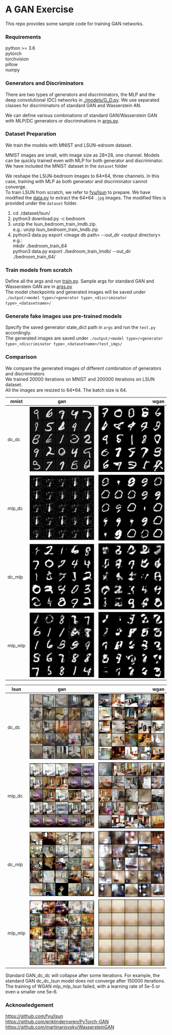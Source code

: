 A GAN Exercise
============== 

This repo provides some sample code for training GAN networks. 

### Requirements
python >= 3.6  
pytorch  
torchvision  
pillow  
numpy  


### Generators and Discriminators
There are two types of generators and discriminators, the MLP and the deep convolutional (DC) networks in [./models/G_D.py](./models/G_D.py).
We use separated classes for discriminators of standard GAN and Wasserstein AN.  

We can define various combinations of standard GAN/Wasserstein GAN with MLP/DC generators or discriminations in [args.py](args.py).

### Dataset Preparation
We train the models with MNIST and LSUN-edroom dataset.  

MNIST images are small, with image size as 28\*28, one channel. Models can be quickly trained even with MLP for both generator and discriminator.  
We have included the MNIST dataset in the `dataset` folder  

We reshape the LSUN-bedroom images to 64\*64, three channels. In this case, training with MLP as both generator and discriminator cannot converge.  
To train LSUN from scratch, we refer to [fyu/lsun](https://github.com/fyu/lsun.git) to prepare. We have modified the [data.py](https://github.com/fyu/lsun/blob/master/data.py)
 to extract the 64\*64 `.jpg` images. The modified files is provided under the `dataset` folder. 
 
 1. cd ./dataset/lsun/
 2. python3 download.py -c bedroom  
 3. unzip the lsun_bedroom_train_lmdb.zip.  
    e.g.:  unzip lsun_bedroom_train_lmdb.zip
 4. python3 data.py export \<image db path\> --out_dir \<output directory\>  
    e.g.:  
    mkdir ./bedroom_train_64  
    python3 data.py export ./bedroom_train_lmdb/ --out_dir ./bedroom_train_64/
### Train models from scratch

Define all the args and run [train.py](./train.py). Sample args for standard GAN and Wasserstein GAN are in [args.py](./args.py)  
The model checkpoints and generated images will be saved under `./output/<model type>/<generator type>_<discriminator type>_<datasetname>/`

### Generate fake images use pre-trained models

Specify the saved generator state_dict path in `args` and run the `test.py` accordingly.  
The generated images are saved under `./output/<model type>/<generator type>_<discriminator type>_<datasetname>/test_imgs/`


### Comparison
We compare the generated images of different combination of generators and discriminators  
We trained 20000 iterations on MNIST and 200000 iterations on LSUN dataset.  
All the images are resized to 64\*64. The batch size is 64.  

| mnist  | gan | wgan|  
| -------|:-------------------------------------------------------------------------------:|-----------------------------------------------------------------------------: |
| dc_dc  | ![gan](./output/test_imgs/dc_dc_mnist/gan_test_generated_imgs_iter_20000.jpg)   |![wgan](./output/test_imgs/dc_dc_mnist/wgan_test_generated_imgs_iter_20000.jpg)|
| mlp_dc | ![gan](./output/test_imgs/mlp_dc_mnist/gan_test_generated_imgs_iter_20000.jpg)  |![wgan](./output/test_imgs/mlp_dc_mnist/wgan_test_generated_imgs_iter_20000.jpg)|
| dc_mlp | ![gan](./output/test_imgs/dc_mlp_mnist/gan_test_generated_imgs_iter_20000.jpg)  |![wgan](./output/test_imgs/dc_mlp_mnist/wgan_test_generated_imgs_iter_20000.jpg)|
| mlp_mlp| ![gan](./output/test_imgs/mlp_mlp_mnist/gan_test_generated_imgs_iter_20000.jpg) |![wgan](./output/test_imgs/mlp_mlp_mnist/wgan_test_generated_imgs_iter_20000.jpg)|


| lsun  | gan | wgan|  
| -------|:-------------------------------------------------------------------------------:|-----------------------------------------------------------------------------: |
| dc_dc  | ![gan](./output/test_imgs/dc_dc_lsun/gan_test_generated_imgs_iter_100000.jpg)   |![wgan](./output/test_imgs/dc_dc_lsun/wgan_test_generated_imgs_iter_200000.jpg)|
| mlp_dc | ![gan](./output/test_imgs/mlp_dc_lsun/gan_test_generated_imgs_iter_200000.jpg)  |![wgan](./output/test_imgs/mlp_dc_lsun/wgan_test_generated_imgs_iter_200000.jpg)|
| dc_mlp | ![gan](./output/test_imgs/dc_mlp_lsun/gan_test_generated_imgs_iter_200000.jpg)  |![wgan](./output/test_imgs/dc_mlp_lsun/wgan_test_generated_imgs_iter_200000.jpg)|
| mlp_mlp| ![gan](./output/test_imgs/mlp_mlp_lsun/gan_test_generated_imgs_iter_200000.jpg) |![wgan](./output/test_imgs/mlp_mlp_lsun/wgan_test_generated_imgs_iter_5000.jpg)|

Standard GAN_dc_dc will collapse after some iterations. For example, the standard GAN dc_dc_lsun model does not converge after 150000 iterations.  
The training of WGAN mlp_mlp_lsun failed, with a learning rate of 5e-5 or even a smaller one 5e-6.

### Acknowledgement
https://github.com/fyu/lsun  
https://github.com/eriklindernoren/PyTorch-GAN  
https://github.com/martinarjovsky/WassersteinGAN
